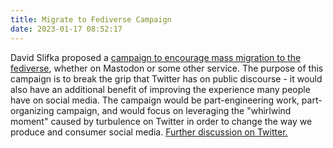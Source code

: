 ```yaml
---
title: Migrate to Fediverse Campaign
date: 2023-01-17 08:52:17
---
```


David Slifka proposed a [campaign to encourage mass migration to the fediverse](https://slifka.substack.com/p/freedom-day-is-coming), whether on Mastodon or some other service. The purpose of this campaign is to break the grip that Twitter has on public discourse - it would also have an additional benefit of improving the experience many people have on social media. The campaign would be part-engineering work, part-organizing campaign, and would focus on leveraging the "whirlwind moment" caused by turbulence on Twitter in order to change the way we produce and consumer social media. [Further discussion on Twitter.](https://twitter.com/davidslifka/status/1615323165403807744)
